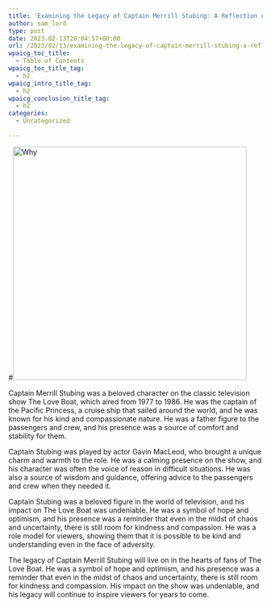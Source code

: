 ```yaml
---
title: 'Examining the Legacy of Captain Merrill Stubing: A Reflection on His Impact on The Love Boat'
author: sam_lord
type: post
date: 2023-02-13T20:04:57+00:00
url: /2023/02/13/examining-the-legacy-of-captain-merrill-stubing-a-reflection-on-his-impact-on-the-love-boat/
wpaicg_toc_title:
  - Table of Contents
wpaicg_toc_title_tag:
  - h2
wpaicg_intro_title_tag:
  - h2
wpaicg_conclusion_title_tag:
  - h2
categories:
  - Uncategorized

---
```

#<img decoding="async" loading="lazy" class="aligncenter" src="https://www.sparksammy.com/wp-content/uploads/2023/02/1c73f39f950f235ea699ef535e71b894.png" alt="Why " width="463" height="463" /> 

Captain Merrill Stubing was a beloved character on the classic television show The Love Boat, which aired from 1977 to 1986. He was the captain of the Pacific Princess, a cruise ship that sailed around the world, and he was known for his kind and compassionate nature. He was a father figure to the passengers and crew, and his presence was a source of comfort and stability for them.

Captain Stubing was played by actor Gavin MacLeod, who brought a unique charm and warmth to the role. He was a calming presence on the show, and his character was often the voice of reason in difficult situations. He was also a source of wisdom and guidance, offering advice to the passengers and crew when they needed it.

Captain Stubing was a beloved figure in the world of television, and his impact on The Love Boat was undeniable. He was a symbol of hope and optimism, and his presence was a reminder that even in the midst of chaos and uncertainty, there is still room for kindness and compassion. He was a role model for viewers, showing them that it is possible to be kind and understanding even in the face of adversity.

The legacy of Captain Merrill Stubing will live on in the hearts of fans of The Love Boat. He was a symbol of hope and optimism, and his presence was a reminder that even in the midst of chaos and uncertainty, there is still room for kindness and compassion. His impact on the show was undeniable, and his legacy will continue to inspire viewers for years to come.